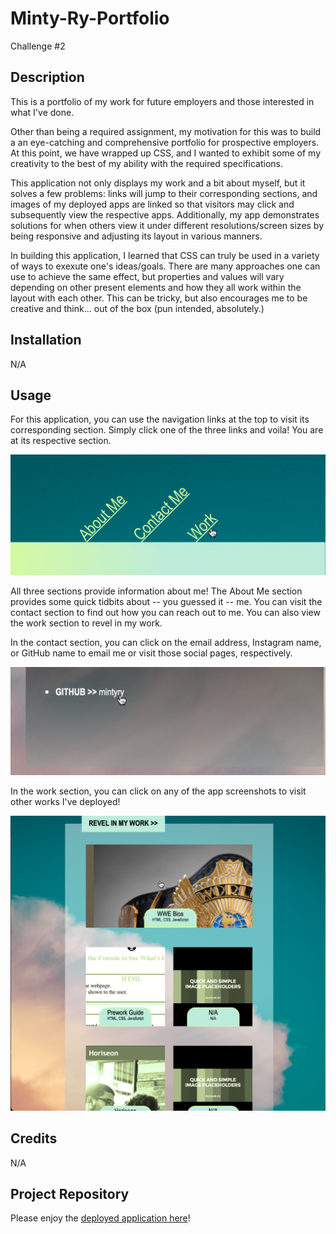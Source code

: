 # Minty-Ry-Portfolio
Challenge #2

## Description

This is a portfolio of my work for future employers and those interested in what I've done.

Other than being a required assignment, my motivation for this was to build a an eye-catching and comprehensive portfolio for prospective employers. At this point, we have wrapped up CSS, and I wanted to exhibit some of my creativity to the best of my ability with the required specifications.

This application not only displays my work and a bit about myself, but it solves a few problems: links will jump to their corresponding sections, and images of my deployed apps are linked so that visitors may click and subsequently view the respective apps. Additionally, my app demonstrates solutions for when others view it under different resolutions/screen sizes by being responsive and adjusting its layout in various manners.

In building this application, I learned that CSS can truly be used in a variety of ways to exexute one's ideas/goals. There are many approaches one can use to achieve the same effect, but properties and values will vary depending on other present elements and how they all work within the layout with each other. This can be tricky, but also encourages me to be creative and think... out of the box (pun intended, absolutely.)

## Installation

N/A

## Usage

For this application, you can use the navigation links at the top to visit its corresponding section. Simply click one of the three links and voila! You are at its respective section.

![Clicking on the Work navigation link will have the page jump to the Work section.](./assets/images/clickwork.png)

All three sections provide information about me! The About Me section provides some quick tidbits about -- you guessed it -- me. You can visit the contact section to find out how you can reach out to me. You can also view the work section to revel in my work.

In the contact section, you can click on the email address, Instagram name, or GitHub name to email me or visit those social pages, respectively.

![Clicking on my GitHub name will bring you to my GitHub page.](./assets/images/clickcontact.png)

In the work section, you can click on any of the app screenshots to visit other works I've deployed!

![Clicking on one of my app images will bring you to the deployed app.](./assets/images/clickapp.png)

## Credits

N/A

## Project Repository

Please enjoy the [deployed application here](https://mintyry.github.io/Minty-Ry-Portfolio/)!